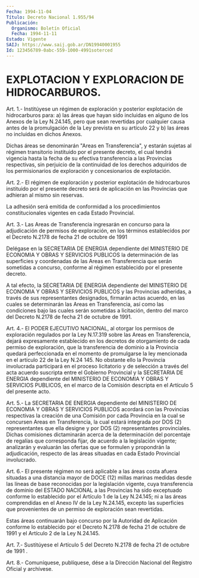 ```yaml
---
Fecha: 1994-11-04
Título: Decreto Nacional 1.955/94
Publicación:
  Organismo: Boletín Oficial
  Fecha: 1994-11-11
Estado: Vigente
SAIJ: https://www.saij.gob.ar/DN19940001955
Id: 123456789-0abc-559-1000-4991soterced
---
```

# EXPLOTACION Y EXPLORACION DE HIDROCARBUROS.

<a id="1"></a>
Art.  1.-  Institúyese  un  régimen de exploración y posterior explotación de hidrocarburos para:  a)  las  áreas  que  hayan sido incluidas  en  alguno  de  los Anexos de la Ley N.24.145, pero  que sean revertidas por cualquier  causa antes de la promulgación de la Ley prevista en su artículo 22 y  b)  las  áreas  no  incluidas  en dichos Anexos.

Dichas  áreas  se  denominarán "Areas en Transferencia", y estarán sujetas al régimen transitorio  instituido por el presente decreto, el cual tendrá vigencia hasta la fecha de su efectiva transferencia a las Provincias respectivas,  sin  perjuicio  de  la continuidad  de  los  derechos  adquiridos de los permisionarios de exploración y concesionarios de explotación.

<a id="2"></a>
Art.  2.- El régimen de exploración y posterior explotación de hidrocarburos    instituido    por  el  presente  decreto  será  de aplicación en las Provincias que  adhieran  al  mismo sin reservas.

La  adhesión  será  emitida  de  conformidad  a  los procedimientos constitucionales vigentes en cada Estado Provincial.

<a id="3"></a>
Art. 3.- Las Areas de Transferencia ingresarán en concurso para la  adjudicación  de  permisos  de  exploración,  en  los  términos establecidos  por  el Decreto N.2178 de fecha 21 de octubre de 1991

Delégase en la SECRETARIA  DE  ENERGIA  dependiente del MINISTERIO DE ECONOMIA Y OBRAS Y SERVICIOS PUBLICOS la  determinación  de  las superficies  y  coordenadas de las Areas en Transferencia que serán sometidas  a concurso,  conforme  al  régimen  establecido  por  el presente decreto.

A tal efecto,  la SECRETARIA DE ENERGIA dependiente del MINISTERIO DE  ECONOMIA  Y  OBRAS   Y  SERVICIOS  PUBLICOS  y  las  Provincias adheridas,  a  través de sus  representantes  designados,  firmarán actas  acuerdo,  en   las  cuales  se  determinarán  las  Areas  en Transferencia, así como  las  condiciones  bajo  las  cuales  serán sometidas  a  licitación,  dentro  del  marco del Decreto N.2178 de fecha 21 de octubre de 1991.

<a id="4"></a>
Art.  4.- El PODER EJECUTIVO NACIONAL, al otorgar los permisos de exploración  regulados  por  la  Ley N.17.319 sobre las Areas en Transferencia, dejará expresamente establecido  en  los decretos de otorgamiento  de  cada permiso de exploración, que la transferencia de dominio a la Provincia  quedará  perfeccionada  en el momento de promulgarse  la  ley  mencionada en el artículo 22 de la  Ley  N.24 145. No obstante ello la  Provincia  involucrada  participará en el proceso  licitatorio  y  de  selección  a  través del acta  acuerdo suscripta entre el Gobierno Provincial y la  SECRETARIA  DE ENERGIA dependiente   del  MINISTERIO  DE  ECONOMIA  Y  OBRAS  Y  SERVICIOS PUBLICOS, en el  marco  de  la  Comisión descripta en el Artículo 5 del presente acto.

<a id="5"></a>
Art. 5.- La SECRETARIA DE ENERGIA dependiente del MINISTERIO DE ECONOMIA  Y  OBRAS Y SERVICIOS PUBLICOS acordará con las Provincias respectivas la  creación  de  una Comisión por cada Provincia en la cual se concursen Areas en Transferencia,  la cual estará integrada por  DOS  (2)  representantes  que  ella  designe  y  por  DOS  (2) representantes provinciales. Dichas comisiones  dictaminarán acerca de  la  determinación  del  porcentaje de regalías que  corresponda fijar, de acuerdo a la legislación  vigente; analizarán y evaluarán las ofertas que se formulen y propondrán  la adjudicación, respecto de  las  áreas  situadas  en  cada  Estado Provincial  involucrado.

<a id="6"></a>
Art.  6.-  El  presente  régimen no será aplicable a las áreas costa afuera situadas a una distancia  mayor  de  DOCE  (12) millas marinas  medidas  desde  las  líneas  de  base  reconocidas por  la legislación  vigente,  cuya  transferencia  de dominio  del  ESTADO NACIONAL  a  las  Provincias  ha  sido  exceptuado    conforme   lo establecido  por  el  Artículo 1 de la Ley N.24.145; ni a las áreas comprendidas  en el Anexo  IV  de  la  Ley  N.24.145,  excepto  las superficies que  provenientes  de  un  permiso  de exploración sean revertidas.

Estas  áreas  continuarán  bajo  concurso  por  la  Autoridad   de Aplicación  conforme  lo establecido por el Decreto N.2178 de fecha 21  de  octubre  de 1991 y  el  Artículo  2  de  la  Ley  N.24.145.

<a id="7"></a>
Art. 7.- Sustitúyese el Artículo 5 del Decreto N.2178 de fecha 21 de octubre de 1991 .

<a id="8"></a>
Art. 8.- Comuníquese, publíquese, dése a la Dirección Nacional del Registro Oficial y archívese.
